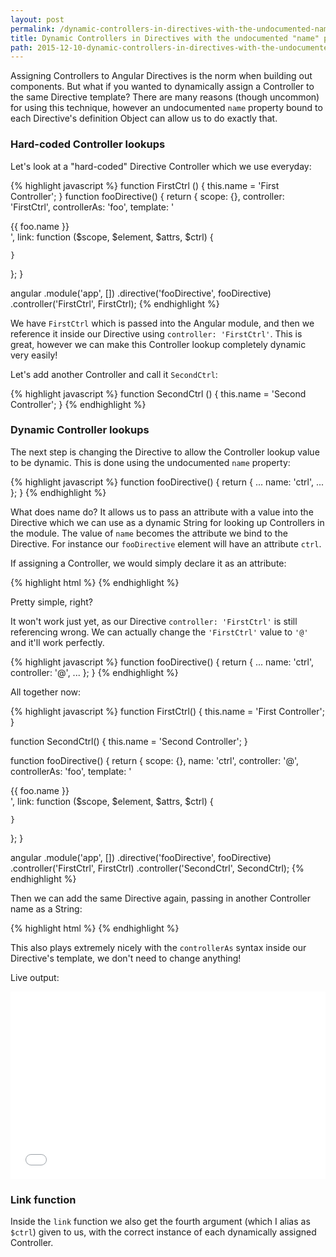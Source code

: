```yaml
---
layout: post
permalink: /dynamic-controllers-in-directives-with-the-undocumented-name-property
title: Dynamic Controllers in Directives with the undocumented "name" property
path: 2015-12-10-dynamic-controllers-in-directives-with-the-undocumented-name-property.md
---
```


Assigning Controllers to Angular Directives is the norm when building out components. But what if you wanted to dynamically assign a Controller to the same Directive template? There are many reasons (though uncommon) for using this technique, however an undocumented `name` property bound to each Directive's definition Object can allow us to do exactly that.

### Hard-coded Controller lookups

Let's look at a "hard-coded" Directive Controller which we use everyday:

{% highlight javascript %}
function FirstCtrl () {
  this.name = 'First Controller';
}
function fooDirective() {
  return {
    scope: {},
    controller: 'FirstCtrl',
    controllerAs: 'foo',
    template: '<div>{{ foo.name }}</div>',
    link: function ($scope, $element, $attrs, $ctrl) {
    
    }
  };
}

angular
  .module('app', [])
  .directive('fooDirective', fooDirective)
  .controller('FirstCtrl', FirstCtrl);
{% endhighlight %}

We have `FirstCtrl` which is passed into the Angular module, and then we reference it inside our Directive using `controller: 'FirstCtrl'`. This is great, however we can make this Controller lookup completely dynamic very easily!

Let's add another Controller and call it `SecondCtrl`:

{% highlight javascript %}
function SecondCtrl () {
  this.name = 'Second Controller';
}
{% endhighlight %}

### Dynamic Controller lookups

The next step is changing the Directive to allow the Controller lookup value to be dynamic. This is done using the undocumented `name` property:

{% highlight javascript %}
function fooDirective() {
  return {
    ...
    name: 'ctrl',
    ...
  };
}
{% endhighlight %}

What does name do? It allows us to pass an attribute with a value into the Directive which we can use as a dynamic String for looking up Controllers in the module. The value of `name` becomes the attribute we bind to the Directive. For instance our `fooDirective` element will have an attribute `ctrl`.

If assigning a Controller, we would simply declare it as an attribute:

{% highlight html %}
<foo-directive ctrl="FirstCtrl"></foo-directive>
{% endhighlight %}

Pretty simple, right?

It won't work just yet, as our Directive `controller: 'FirstCtrl'` is still referencing wrong. We can actually change the `'FirstCtrl'` value to `'@'` and it'll work perfectly.

{% highlight javascript %}
function fooDirective() {
  return {
    ...
    name: 'ctrl',
    controller: '@',
    ...
  };
}
{% endhighlight %}

All together now:

{% highlight javascript %}
function FirstCtrl() {
  this.name = 'First Controller';
}

function SecondCtrl() {
  this.name = 'Second Controller';
}

function fooDirective() {
  return {
    scope: {},
    name: 'ctrl',
    controller: '@',
    controllerAs: 'foo',
    template: '<div>{{ foo.name }}</div>',
    link: function ($scope, $element, $attrs, $ctrl) {
    
    }
  };
}
  
angular
  .module('app', [])
  .directive('fooDirective', fooDirective)
  .controller('FirstCtrl', FirstCtrl)
  .controller('SecondCtrl', SecondCtrl);
{% endhighlight %}

Then we can add the same Directive again, passing in another Controller name as a String:

{% highlight html %}
<foo-directive ctrl="FirstCtrl"></foo-directive>
<foo-directive ctrl="SecondCtrl"></foo-directive>
{% endhighlight %}

This also plays extremely nicely with the `controllerAs` syntax inside our Directive's template, we don't need to change anything!

Live output:

<iframe width="100%" height="300" src="//jsfiddle.net/toddmotto/2k6xyscc/embedded/result,js,html" allowfullscreen="allowfullscreen" frameborder="0"></iframe>

### Link function

Inside the `link` function we also get the fourth argument (which I alias as `$ctrl`) given to us, with the correct instance of each dynamically assigned Controller.
